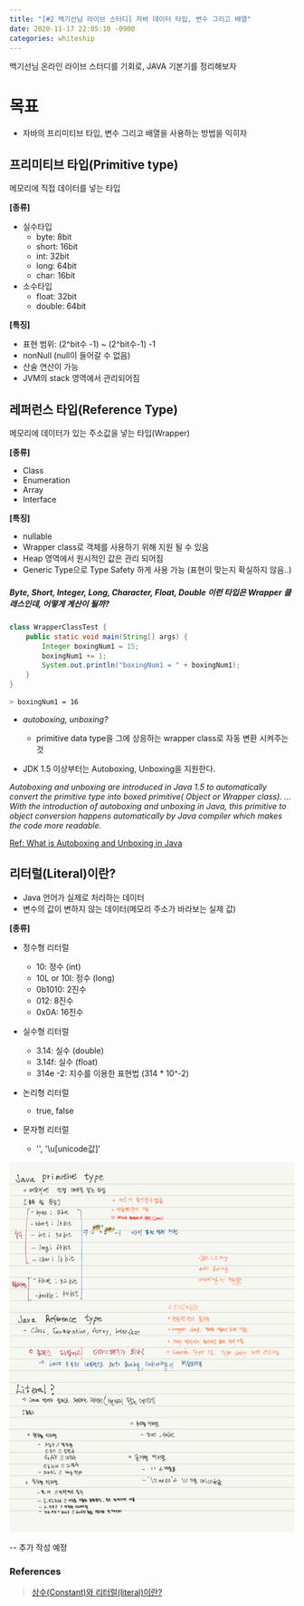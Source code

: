 ```yaml
---
title: "[#2 백기선님 라이브 스터디] 자바 데이터 타입, 변수 그리고 배열"
date: 2020-11-17 22:05:10 -0900
categories: whiteship
---
```


백기선님 온라인 라이브 스터디를 기회로, JAVA 기본기를 정리해보자

# 목표
* 자바의 프리미티브 타입, 변수 그리고 배열을 사용하는 방법을 익히자

## 프리미티브 타입(Primitive type)
메모리에 직접 데이터를 넣는 타입

**[종류]**
  - 실수타입
    * byte: 8bit
    * short: 16bit
    * int: 32bit
    * long: 64bit
    * char: 16bit
  - 소수타입
    * float: 32bit
    * double: 64bit


**[특징]**
 * 표현 범위: (2^bit수 -1) ~ (2^bit수-1) -1
 * nonNull (null이 들어갈 수 없음)
 * 산술 연산이 가능
 * JVM의 stack 영역에서 관리되어짐

## 레퍼런스 타입(Reference Type)
메모리에 데이터가 있는 주소값을 넣는 타입(Wrapper)

**[종류]**
 - Class
 - Enumeration
 - Array
 - Interface

**[특징]**
 - nullable
 - Wrapper class로 객체를 사용하기 위해 지원 될 수 있음
 - Heap 영역에서 원시적인 값은 관리 되어짐
 - Generic Type으로 Type Safety 하게 사용 가능 (표현이 맞는지 확실하지 않음..)

##### Byte, Short, Integer, Long, Character, Float, Double 이런 타입은 Wrapper 클래스인데, 어떻게 계산이 될까?
```java
class WrapperClassTest { 
    public static void main(String[] args) {
        Integer boxingNum1 = 15;
        boxingNum1 += 1;
        System.out.println("boxingNum1 = " + boxingNum1);
    }
}
```

```bash
> boxingNum1 = 16
```

 - *autoboxing, unboxing?*
     + primitive data type을 그에 상응하는 wrapper class로 자동 변환 시켜주는 것

 - JDK 1.5 이상부터는 Autoboxing, Unboxing을 지원한다.
     
 *Autoboxing and unboxing are introduced in Java 1.5 to automatically convert the primitive type into boxed primitive( Object or Wrapper class). ... With the introduction of autoboxing and unboxing in Java, this primitive to object conversion happens automatically by Java compiler which makes the code more readable.*
 
[Ref: What is Autoboxing and Unboxing in Java](https://javarevisited.blogspot.com/2012/07/auto-boxing-and-unboxing-in-java-be.html#axzz6dxWlCrdt)


## 리터럴(Literal)이란?
 - Java 언어가 실제로 처리하는 데이터
 - 변수의 값이 변하지 않는 데이터(메모리 주소가 바라보는 실제 값)
 
 **[종류]**
  - 정수형 리터럴
    * 10: 정수 (int)
    * 10L or 10l: 정수 (long)
    * 0b1010: 2진수 
    * 012: 8진수
    * 0x0A: 16진수
 
 - 실수형 리터럴
    * 3.14: 실수 (double)
    * 3.14f: 실수 (float)
    * 314e -2: 지수를 이용한 표현법 (314 * 10^-2)
 
 - 논리형 리터럴 
    * true, false
    
 - 문자형 리터럴
    * '', '\u[unicode값]'
    
<img src="/assets/images/whiteship_java_2.1.png"></img>

-- 추가 작성 예정

### References
> [상수(Constant)와 리터럴(literal)이란?](https://mommoo.tistory.com/14)
> 